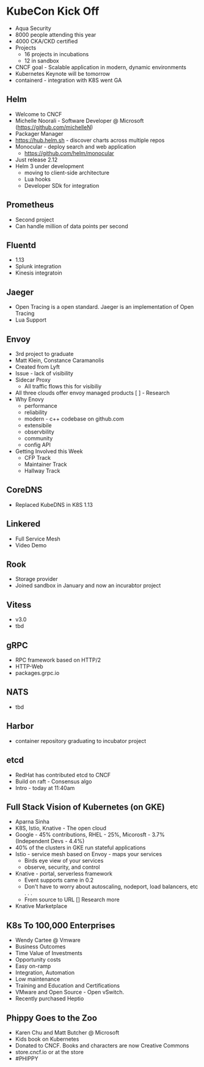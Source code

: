 # KubeCon Kick Off
* Aqua Security 
* 8000 people attending this year
* 4000 CKA/CKD certified 
* Projects 
    * 16 projects in incubations
    * 12 in sandbox 
* CNCF goal - Scalable application in modern, dynamic environments 
* Kubernetes Keynote will be tomorrow 
* containerd - integration with K8S went GA

## Helm 
* Welcome to CNCF
* Michelle Noorali - Software Developer @ Microsoft (https://github.com/michelleN)
* Packager Manager
* https://hub.helm.sh - discover charts across multiple repos
* Monocular - deploy search and web application 
    * https://github.com/helm/monocular
* Just release 2.12
* Helm 3 under development 
    * moving to client-side architecture
    * Lua hooks
    * Developer SDk for integration 

## Prometheus 
* Second project 
* Can handle million of data points per second 

## Fluentd
* 1.13 
* Splunk integration 
* Kinesis integratoin 

## Jaeger 
* Open Tracing is a open standard. Jaeger is an implementation of Open Tracing
* Lua Support 

## Envoy 
* 3rd project to graduate 
* Matt Klein, Constance Caramanolis
* Created from Lyft 
* Issue - lack of visibility 
* Sidecar Proxy  
    * All traffic flows this for visibiliy
* All three clouds offer envoy managed products 
    [ ] - Research 
* Why Enovy 
    * performance 
    * reliability 
    * modern - c++ codebase on github.com 
    * extensibile 
    * observbility 
    * community 
    * config API 
* Getting Involved this Week
    * CFP Track 
    * Maintainer Track
    * Hallway Track

## CoreDNS
* Replaced KubeDNS in K8S 1.13

## Linkered
* Full Service Mesh 
* Video Demo 

## Rook
* Storage provider  
* Joined sandbox in January and now an incurabtor project 

## Vitess
* v3.0
* tbd 

## gRPC
* RPC framework based on HTTP/2
* HTTP-Web
* packages.grpc.io 

## NATS
* tbd 

## Harbor 
* container repository graduating to incubator project

## etcd
* RedHat has contributed etcd to CNCF
* Build on raft - Consensus algo
* Intro - today at 11:40am 

## Full Stack Vision of Kubernetes (on GKE) 
* Aparna Sinha 
* K8S, Istio, Knative - The open cloud 
* Google - 45% contributions, RHEL - 25%, Micorosft - 3.7% (Independent Devs - 4.4%)
* 40% of the clusters in GKE run stateful applications
* Istio - service mesh based on Envoy - maps your services 
    * Birds eye view of your services 
    * observe, security, and control 
* Knative - portal, serverless framework 
    * Event supports came in 0.2
    * Don't have to worry about autoscaling, nodeport, load balancers, etc . . .
    * From source to URL 
    [] Research more 
* Knative Marketplace 

## K8s To 100,000 Enterprises
* Wendy Cartee @ Vmware 
* Business Outcomes
* Time Value of Investments 
* Opportunity costs 
* Easy on-ramp
* Integration, Automation 
* Low maintenance 
* Training and Education and Certifications 
* VMware and Open Source - Open vSwitch.
* Recently purchased Heptio 

## Phippy Goes to the Zoo
* Karen Chu and Matt Butcher @ Microsoft 
* Kids book on Kubernetes 
* Donated to CNCF.  Books and characters are now Creative Commons
* store.cncf.io or at the store 
* #PHIPPY 